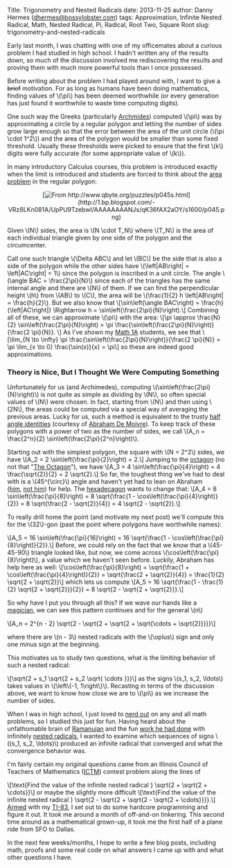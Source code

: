 Title: Trigonometry and Nested Radicals
date: 2013-11-25
author: Danny Hermes (dhermes@bossylobster.com)
tags: Approximation, Infinite Nested Radical, Math, Nested Radical, Pi, Radical, Root Two, Square Root
slug: trigonometry-and-nested-radicals

Early last month, I was chatting with one of my officemates about a
curious problem I had studied in high school. I hadn't written any of
the results down, so much of the discussion involved me rediscovering
the results and proving them with much more powerful tools than I once
possessed.

Before writing about the problem I had played around with, I want to
give a ~~brief~~ motivation. For as long as humans have been doing
mathematics, finding values of \\(\\pi\\) has been deemed worthwhile (or
every generation has just found it worthwhile to waste time computing
digits).

One such way the Greeks (particularly
[Archmides](http://www.math.utah.edu/~alfeld/Archimedes/Archimedes.html))
computed \\(\\pi\\) was by approximating a circle by a regular polygon
and letting the number of sides grow large enough so that the error
between the area of the unit circle (\\(\\pi \\cdot 1\^2\\)) and the
area of the polygon would be smaller than some fixed threshold. Usually
these thresholds were picked to ensure that the first \\(k\\) digits
were fully accurate (for some appropriate value of \\(k\\)).

In many introductory Calculus courses, this problem is introduced
exactly when the limit is introduced and students are forced to think
about the [area problem](http://www.qbyte.org/puzzles/p045s.html) in the
regular polygon:

<div class="separator" style="clear: both; text-align: center;">

[![](http://1.bp.blogspot.com/-VRz8LKn081A/UpPU9TzebwI/AAAAAAAANJs/qK36fAX2aOY/s1600/p045.png "From http://www.qbyte.org/puzzles/p045s.html")](http://1.bp.blogspot.com/-VRz8LKn081A/UpPU9TzebwI/AAAAAAAANJs/qK36fAX2aOY/s1600/p045.png)

</div>

<div class="separator" style="clear: both; text-align: center;">

</div>

Given \\(N\\) sides, the area is \\(N \\cdot T\_N\\) where \\(T\_N\\) is
the area of each individual triangle given by one side of the polygon
and the circumcenter.

Call one such triangle \\(\\Delta ABC\\) and let \\(BC\\) be the side
that is also a side of the polygon while the other sides have
\\(\\left|AB\\right| = \\left|AC\\right| = 1\\) since the polygon is
inscribed in a unit circle. The angle \\(\\angle BAC =
\\frac{2\\pi}{N}\\) since each of the triangles has the same internal
angle and there are \\(N\\) of them. If we can find the perpendicular
height \\(h\\) from \\(AB\\) to \\(C\\), the area will be
\\(\\frac{1}{2} h \\left|AB\\right| = \\frac{h}{2}\\). But we also know
that
\\[\\sin\\left(\\angle BAC\\right) = \\frac{h}{\\left|AC\\right|}
\\Rightarrow h = \\sin\\left(\\frac{2\\pi}{N}\\right).\\] Combining all
of these, we can approximate \\(\\pi\\) with the area:
\\[\\pi \\approx \\frac{N}{2} \\sin\\left(\\frac{2\\pi}{N}\\right) =
\\pi \\frac{\\sin\\left(\\frac{2\\pi}{N}\\right)}{\\frac{2 \\pi}{N}}.
\\] As I've shown my [Math
1A](http://math.berkeley.edu/courses/choosing/lowerdivcourses/math1A)
students, we see that
\\[\\lim\_{N \\to \\infty} \\pi
\\frac{\\sin\\left(\\frac{2\\pi}{N}\\right)}{\\frac{2 \\pi}{N}} = \\pi
\\lim\_{x \\to 0} \\frac{\\sin(x)}{x} = \\pi\\] so these are indeed good
approximations.

### Theory is Nice, But I Thought We Were Computing Something

Unfortunately for us (and Archimedes), computing
\\(\\sin\\left(\\frac{2\\pi}{N}\\right)\\) is not quite as simple as
dividing by \\(N\\), so often special values of \\(N\\) were chosen. In
fact, starting from \\(N\\) and then using \\(2N\\), the areas could be
computed via a special way of averaging the previous areas. Lucky for
us, such a method is equivalent to the trusty [half angle
identities](http://en.wikipedia.org/wiki/List_of_trigonometric_identities#Double-angle.2C_triple-angle.2C_and_half-angle_formulae) (courtesy
of [Abraham De Moivre](http://en.wikipedia.org/wiki/Abraham_de_Moivre)).
To keep track of these polygons with a power of two as the number of
sides, we call \\(A\_n = \\frac{2\^n}{2}
\\sin\\left(\\frac{2\\pi}{2\^n}\\right)\\).

Starting out with the simplest polygon, the square with \\(N = 2\^2\\)
sides, we have
\\[A\_2 = 2 \\sin\\left(\\frac{\\pi}{2}\\right) = 2.\\] Jumping to the
[octagon](http://en.wikipedia.org/wiki/Octagon) (no not that "[The
Octagon](https://www.google.com/search?q=%22the+octagon%22&tbm=isch)"),
we have
\\[A\_3 = 4 \\sin\\left(\\frac{\\pi}{4}\\right) = 4 \\frac{\\sqrt{2}}{2}
= 2 \\sqrt{2}.\\] So far, the toughest thing we've had to deal with is a
\\(45\^{\\circ}\\) angle and haven't yet had to lean on Abraham
([him](http://www.nocturnar.com/imagenes/abraham-de-moivre-mathematician-abraham-de-moivre.jpg), [not
him](http://foglobe.com/data_images/main/abraham-lincoln/abraham-lincoln-03.jpg)) for
help. The [hexadecagon](http://en.wikipedia.org/wiki/Hexadecagon) wants
to change that:
\\[A\_4 = 8 \\sin\\left(\\frac{\\pi}{8}\\right) = 8 \\sqrt{\\frac{1 -
\\cos\\left(\\frac{\\pi}{4}\\right)}{2}} = 8 \\sqrt{\\frac{2 -
\\sqrt{2}}{4}} = 4 \\sqrt{2 - \\sqrt{2}}.\\]

<div>

To really drill home the point (and motivate my next post) we'll compute
this for the \\(32\\)-gon (past the point where polygons have worthwhile
names):

</div>

<div>

\\[A\_5 = 16 \\sin\\left(\\frac{\\pi}{16}\\right) = 16 \\sqrt{\\frac{1 -
\\cos\\left(\\frac{\\pi}{8}\\right)}{2}}.\\] Before, we could rely on
the fact that we know that a \\(45-45-90\\) triangle looked like, but
now, we come across \\(\\cos\\left(\\frac{\\pi}{8}\\right)\\), a value
which we haven't seen before. Luckily, Abraham has help here as well:
\\[\\cos\\left(\\frac{\\pi}{8}\\right) = \\sqrt{\\frac{1 +
\\cos\\left(\\frac{\\pi}{4}\\right)}{2}} = \\sqrt{\\frac{2 +
\\sqrt{2}}{4}} = \\frac{1}{2} \\sqrt{2 + \\sqrt{2}}\\] which lets us
compute
\\[A\_5 = 16 \\sqrt{\\frac{1 - \\frac{1}{2} \\sqrt{2 + \\sqrt{2}}}{2}} =
8 \\sqrt{2 - \\sqrt{2 + \\sqrt{2}}}.\\]

</div>

<div>



</div>

<div>

So why have I put you through all this? If we wave our hands like a
[magician](http://imgs.tuts.dragoart.com/how-to-draw-fantasia-wizard-mickey_1_000000008546_5.jpg),
we can see this pattern continues and for the general \\(n\\)

</div>

<div>

\\[A\_n = 2\^{n - 2} \\sqrt{2 - \\sqrt{2 + \\sqrt{2 + \\sqrt{\\cdots +
\\sqrt{2}}}}}\\]

</div>

<div>

where there are \\(n - 3\\) nested radicals with the \\(\\oplus\\) sign
and only one minus sign at the beginning.

</div>

<div>



</div>

<div>

This motivates us to study two questions, what is the limiting behavior
of such a nested radical:

</div>

\\[\\sqrt{2 + s\_1 \\sqrt{2 + s\_2 \\sqrt{ \\cdots }}}\\] as the signs
\\(s\_1, s\_2, \\ldots\\) takes values in \\(\\left\\{-1,
1\\right\\}\\). Recasting in terms of the discussion above, we want to
know how close we are to \\(\\pi\\) as we increase the number of sides.

<div>



</div>

<div>

When I was in high school, I just loved to [nerd
out](http://blog.verdebmx.com/wp-content/uploads/2008/07/computer.jpg) on
any and all math problems, so I studied this just for fun. Having heard
about the unfathomable brain of
[Ramanujan](http://en.wikipedia.org/wiki/Srinivasa_Ramanujan) and the
fun [work he had done](http://www.isibang.ac.in/~sury/ramanujanday.pdf)
with infinitely [nested
radicals](http://en.wikipedia.org/wiki/Nested_radical), I wanted to
examine which sequences of signs \\((s\_1, s\_2, \\ldots)\\) produced an
infinite radical that converged and what the convergence behavior was.

</div>

<div>



</div>

<div>

I'm fairly certain my original questions came from an Illinois Council
of Teachers of Mathematics ([ICTM](http://www.ictm.org/contest.html))
contest problem along the lines of

</div>

<div>

\\[\\text{Find the value of the infinite nested radical } \\sqrt{2 +
\\sqrt{2 + \\cdots}}\\] or maybe the slightly more difficult
\\[\\text{Find the value of the infinite nested radical } \\sqrt{2 -
\\sqrt{2 + \\sqrt{2 - \\sqrt{2 + \\cdots}}}}.\\]
[Armed](http://www.search-best-cartoon.com/cartoon-moose/armed-cartoon-moose.jpg)
with my
[TI-83](http://img1.targetimg1.com/wcsstore/TargetSAS//img/p/93/50/93505.jpg),
I set out to do some hardcore programming and figure it out. It took me
around a month of off-and-on tinkering. This second time around as a
mathematical grown-up, it took me the first half of a plane ride from
SFO to Dallas.

</div>

<div>



</div>

<div>

In the next few weeks/months, I hope to write a few blog posts,
including math, proofs and some real code on what answers I came up with
and what other questions I have.

</div>

<a href="https://profiles.google.com/114760865724135687241" rel="author" style="display: none;">About Bossy Lobster</a>
